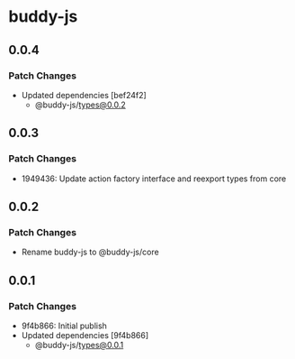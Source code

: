 # buddy-js

## 0.0.4

### Patch Changes

-   Updated dependencies [bef24f2]
    -   @buddy-js/types@0.0.2

## 0.0.3

### Patch Changes

-   1949436: Update action factory interface and reexport types from core

## 0.0.2

### Patch Changes

-   Rename buddy-js to @buddy-js/core

## 0.0.1

### Patch Changes

-   9f4b866: Initial publish
-   Updated dependencies [9f4b866]
    -   @buddy-js/types@0.0.1
